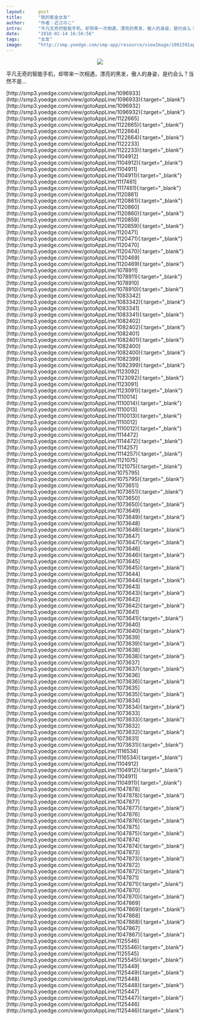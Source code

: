 ```yaml
---
layout:     post
title:      "我的氪金女友"
author:     "作者：近江のこ"
intro:      "平凡无奇的智能手机，却带来一次相遇，漂亮的黑发，傲人的身姿，是约会么？当然不是…"
date:       "2018-02-14 16:56:56"
tags:       "女友"
image:      "http://smp.yoedge.com/smp-app/resource/viewImage/1001591appline.png"
---
```

<div style="text-align: center">
<p><img src="http://smp.yoedge.com/smp-app/resource/viewImage/1001591appline.png"/></p>
</div>
<p class="post-meta">
<span>平凡无奇的智能手机，却带来一次相遇，漂亮的黑发，傲人的身姿，是约会么？当然不是…</span>
</p>
[http://smp3.yoedge.com/view/gotoAppLine/1096933](http://smp3.yoedge.com/view/gotoAppLine/1096933){:target="_blank"}
[http://smp3.yoedge.com/view/gotoAppLine/1096932](http://smp3.yoedge.com/view/gotoAppLine/1096932){:target="_blank"}
[http://smp3.yoedge.com/view/gotoAppLine/1122665](http://smp3.yoedge.com/view/gotoAppLine/1122665){:target="_blank"}
[http://smp3.yoedge.com/view/gotoAppLine/1122664](http://smp3.yoedge.com/view/gotoAppLine/1122664){:target="_blank"}
[http://smp3.yoedge.com/view/gotoAppLine/1122233](http://smp3.yoedge.com/view/gotoAppLine/1122233){:target="_blank"}
[http://smp3.yoedge.com/view/gotoAppLine/1104912](http://smp3.yoedge.com/view/gotoAppLine/1104912){:target="_blank"}
[http://smp3.yoedge.com/view/gotoAppLine/1104911](http://smp3.yoedge.com/view/gotoAppLine/1104911){:target="_blank"}
[http://smp3.yoedge.com/view/gotoAppLine/1117461](http://smp3.yoedge.com/view/gotoAppLine/1117461){:target="_blank"}
[http://smp3.yoedge.com/view/gotoAppLine/1120861](http://smp3.yoedge.com/view/gotoAppLine/1120861){:target="_blank"}
[http://smp3.yoedge.com/view/gotoAppLine/1120860](http://smp3.yoedge.com/view/gotoAppLine/1120860){:target="_blank"}
[http://smp3.yoedge.com/view/gotoAppLine/1120859](http://smp3.yoedge.com/view/gotoAppLine/1120859){:target="_blank"}
[http://smp3.yoedge.com/view/gotoAppLine/1120471](http://smp3.yoedge.com/view/gotoAppLine/1120471){:target="_blank"}
[http://smp3.yoedge.com/view/gotoAppLine/1120470](http://smp3.yoedge.com/view/gotoAppLine/1120470){:target="_blank"}
[http://smp3.yoedge.com/view/gotoAppLine/1120469](http://smp3.yoedge.com/view/gotoAppLine/1120469){:target="_blank"}
[http://smp3.yoedge.com/view/gotoAppLine/1078911](http://smp3.yoedge.com/view/gotoAppLine/1078911){:target="_blank"}
[http://smp3.yoedge.com/view/gotoAppLine/1078910](http://smp3.yoedge.com/view/gotoAppLine/1078910){:target="_blank"}
[http://smp3.yoedge.com/view/gotoAppLine/1083342](http://smp3.yoedge.com/view/gotoAppLine/1083342){:target="_blank"}
[http://smp3.yoedge.com/view/gotoAppLine/1083341](http://smp3.yoedge.com/view/gotoAppLine/1083341){:target="_blank"}
[http://smp3.yoedge.com/view/gotoAppLine/1082402](http://smp3.yoedge.com/view/gotoAppLine/1082402){:target="_blank"}
[http://smp3.yoedge.com/view/gotoAppLine/1082401](http://smp3.yoedge.com/view/gotoAppLine/1082401){:target="_blank"}
[http://smp3.yoedge.com/view/gotoAppLine/1082400](http://smp3.yoedge.com/view/gotoAppLine/1082400){:target="_blank"}
[http://smp3.yoedge.com/view/gotoAppLine/1082399](http://smp3.yoedge.com/view/gotoAppLine/1082399){:target="_blank"}
[http://smp3.yoedge.com/view/gotoAppLine/1123092](http://smp3.yoedge.com/view/gotoAppLine/1123092){:target="_blank"}
[http://smp3.yoedge.com/view/gotoAppLine/1123091](http://smp3.yoedge.com/view/gotoAppLine/1123091){:target="_blank"}
[http://smp3.yoedge.com/view/gotoAppLine/1110014](http://smp3.yoedge.com/view/gotoAppLine/1110014){:target="_blank"}
[http://smp3.yoedge.com/view/gotoAppLine/1110013](http://smp3.yoedge.com/view/gotoAppLine/1110013){:target="_blank"}
[http://smp3.yoedge.com/view/gotoAppLine/1110012](http://smp3.yoedge.com/view/gotoAppLine/1110012){:target="_blank"}
[http://smp3.yoedge.com/view/gotoAppLine/1114472](http://smp3.yoedge.com/view/gotoAppLine/1114472){:target="_blank"}
[http://smp3.yoedge.com/view/gotoAppLine/1114257](http://smp3.yoedge.com/view/gotoAppLine/1114257){:target="_blank"}
[http://smp3.yoedge.com/view/gotoAppLine/1121075](http://smp3.yoedge.com/view/gotoAppLine/1121075){:target="_blank"}
[http://smp3.yoedge.com/view/gotoAppLine/1075795](http://smp3.yoedge.com/view/gotoAppLine/1075795){:target="_blank"}
[http://smp3.yoedge.com/view/gotoAppLine/1073651](http://smp3.yoedge.com/view/gotoAppLine/1073651){:target="_blank"}
[http://smp3.yoedge.com/view/gotoAppLine/1073650](http://smp3.yoedge.com/view/gotoAppLine/1073650){:target="_blank"}
[http://smp3.yoedge.com/view/gotoAppLine/1073649](http://smp3.yoedge.com/view/gotoAppLine/1073649){:target="_blank"}
[http://smp3.yoedge.com/view/gotoAppLine/1073648](http://smp3.yoedge.com/view/gotoAppLine/1073648){:target="_blank"}
[http://smp3.yoedge.com/view/gotoAppLine/1073647](http://smp3.yoedge.com/view/gotoAppLine/1073647){:target="_blank"}
[http://smp3.yoedge.com/view/gotoAppLine/1073646](http://smp3.yoedge.com/view/gotoAppLine/1073646){:target="_blank"}
[http://smp3.yoedge.com/view/gotoAppLine/1073645](http://smp3.yoedge.com/view/gotoAppLine/1073645){:target="_blank"}
[http://smp3.yoedge.com/view/gotoAppLine/1073644](http://smp3.yoedge.com/view/gotoAppLine/1073644){:target="_blank"}
[http://smp3.yoedge.com/view/gotoAppLine/1073643](http://smp3.yoedge.com/view/gotoAppLine/1073643){:target="_blank"}
[http://smp3.yoedge.com/view/gotoAppLine/1073642](http://smp3.yoedge.com/view/gotoAppLine/1073642){:target="_blank"}
[http://smp3.yoedge.com/view/gotoAppLine/1073641](http://smp3.yoedge.com/view/gotoAppLine/1073641){:target="_blank"}
[http://smp3.yoedge.com/view/gotoAppLine/1073640](http://smp3.yoedge.com/view/gotoAppLine/1073640){:target="_blank"}
[http://smp3.yoedge.com/view/gotoAppLine/1073639](http://smp3.yoedge.com/view/gotoAppLine/1073639){:target="_blank"}
[http://smp3.yoedge.com/view/gotoAppLine/1073638](http://smp3.yoedge.com/view/gotoAppLine/1073638){:target="_blank"}
[http://smp3.yoedge.com/view/gotoAppLine/1073637](http://smp3.yoedge.com/view/gotoAppLine/1073637){:target="_blank"}
[http://smp3.yoedge.com/view/gotoAppLine/1073636](http://smp3.yoedge.com/view/gotoAppLine/1073636){:target="_blank"}
[http://smp3.yoedge.com/view/gotoAppLine/1073635](http://smp3.yoedge.com/view/gotoAppLine/1073635){:target="_blank"}
[http://smp3.yoedge.com/view/gotoAppLine/1073634](http://smp3.yoedge.com/view/gotoAppLine/1073634){:target="_blank"}
[http://smp3.yoedge.com/view/gotoAppLine/1073633](http://smp3.yoedge.com/view/gotoAppLine/1073633){:target="_blank"}
[http://smp3.yoedge.com/view/gotoAppLine/1073632](http://smp3.yoedge.com/view/gotoAppLine/1073632){:target="_blank"}
[http://smp3.yoedge.com/view/gotoAppLine/1073631](http://smp3.yoedge.com/view/gotoAppLine/1073631){:target="_blank"}
[http://smp3.yoedge.com/view/gotoAppLine/1116534](http://smp3.yoedge.com/view/gotoAppLine/1116534){:target="_blank"}
[http://smp3.yoedge.com/view/gotoAppLine/1104912](http://smp3.yoedge.com/view/gotoAppLine/1104912){:target="_blank"}
[http://smp3.yoedge.com/view/gotoAppLine/1104911](http://smp3.yoedge.com/view/gotoAppLine/1104911){:target="_blank"}
[http://smp3.yoedge.com/view/gotoAppLine/1047878](http://smp3.yoedge.com/view/gotoAppLine/1047878){:target="_blank"}
[http://smp3.yoedge.com/view/gotoAppLine/1047877](http://smp3.yoedge.com/view/gotoAppLine/1047877){:target="_blank"}
[http://smp3.yoedge.com/view/gotoAppLine/1047876](http://smp3.yoedge.com/view/gotoAppLine/1047876){:target="_blank"}
[http://smp3.yoedge.com/view/gotoAppLine/1047875](http://smp3.yoedge.com/view/gotoAppLine/1047875){:target="_blank"}
[http://smp3.yoedge.com/view/gotoAppLine/1047874](http://smp3.yoedge.com/view/gotoAppLine/1047874){:target="_blank"}
[http://smp3.yoedge.com/view/gotoAppLine/1047873](http://smp3.yoedge.com/view/gotoAppLine/1047873){:target="_blank"}
[http://smp3.yoedge.com/view/gotoAppLine/1047872](http://smp3.yoedge.com/view/gotoAppLine/1047872){:target="_blank"}
[http://smp3.yoedge.com/view/gotoAppLine/1047871](http://smp3.yoedge.com/view/gotoAppLine/1047871){:target="_blank"}
[http://smp3.yoedge.com/view/gotoAppLine/1047870](http://smp3.yoedge.com/view/gotoAppLine/1047870){:target="_blank"}
[http://smp3.yoedge.com/view/gotoAppLine/1047869](http://smp3.yoedge.com/view/gotoAppLine/1047869){:target="_blank"}
[http://smp3.yoedge.com/view/gotoAppLine/1047868](http://smp3.yoedge.com/view/gotoAppLine/1047868){:target="_blank"}
[http://smp3.yoedge.com/view/gotoAppLine/1047867](http://smp3.yoedge.com/view/gotoAppLine/1047867){:target="_blank"}
[http://smp3.yoedge.com/view/gotoAppLine/1125546](http://smp3.yoedge.com/view/gotoAppLine/1125546){:target="_blank"}
[http://smp3.yoedge.com/view/gotoAppLine/1125545](http://smp3.yoedge.com/view/gotoAppLine/1125545){:target="_blank"}
[http://smp3.yoedge.com/view/gotoAppLine/1125449](http://smp3.yoedge.com/view/gotoAppLine/1125449){:target="_blank"}
[http://smp3.yoedge.com/view/gotoAppLine/1125448](http://smp3.yoedge.com/view/gotoAppLine/1125448){:target="_blank"}
[http://smp3.yoedge.com/view/gotoAppLine/1125447](http://smp3.yoedge.com/view/gotoAppLine/1125447){:target="_blank"}
[http://smp3.yoedge.com/view/gotoAppLine/1125446](http://smp3.yoedge.com/view/gotoAppLine/1125446){:target="_blank"}


